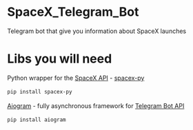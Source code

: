 # SpaceX_Telegram_Bot
Telegram bot that give you information about SpaceX launches 
# Libs you will need
Python wrapper for the <a href="https://github.com/r-spacex/SpaceX-API">SpaceX API</a> - <a href="https://github.com/HiKaylum/SpaceX-PY">spacex-py</a><br><br>
<code>pip install spacex-py</code><br><br>
<a href="https://github.com/aiogram/aiogram">Aiogram</a> - fully asynchronous framework for <a href="https://core.telegram.org/bots/api">Telegram Bot API</a><br><br>
<code>pip install aiogram</code>
